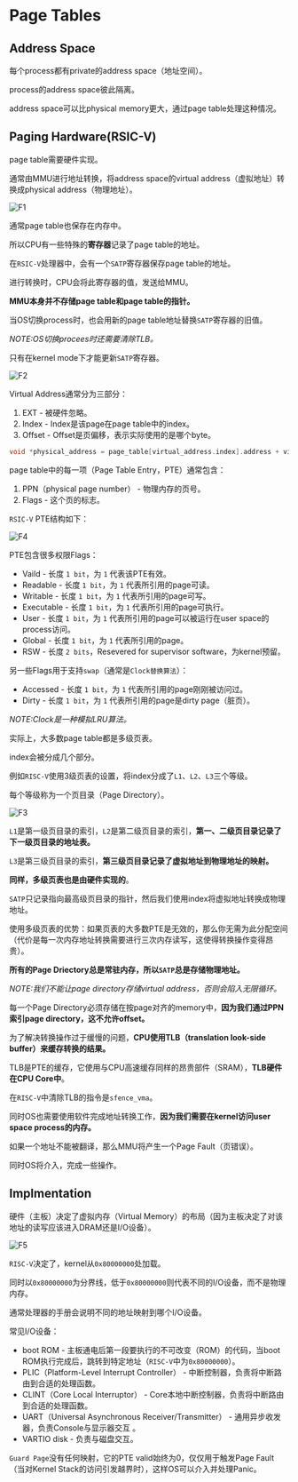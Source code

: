# Page Tables

## Address Space

每个process都有private的address space（地址空间）。

process的address space彼此隔离。

address space可以比physical memory更大，通过page table处理这种情况。

## Paging Hardware(RSIC-V)

page table需要硬件实现。

通常由MMU进行地址转换，将address space的virtual address（虚拟地址）转换成physical address（物理地址）。

![F1](./F1.jpg)

通常page table也保存在内存中。

所以CPU有一些特殊的**寄存器**记录了page table的地址。

在`RSIC-V`处理器中，会有一个`SATP`寄存器保存page table的地址。

进行转换时，CPU会将此寄存器的值，发送给MMU。

**MMU本身并不存储page table和page table的指针。**

当OS切换process时，也会用新的page table地址替换`SATP`寄存器的旧值。

*NOTE:OS切换procees时还需要清除TLB。*

只有在kernel mode下才能更新`SATP`寄存器。

![F2](./F2.jpg)

Virtual Address通常分为三部分：
1. EXT - 被硬件忽略。
2. Index - Index是该page在page table中的index。
3. Offset - Offset是页偏移，表示实际使用的是哪个byte。

```c
void *physical_address = page_table[virtual_address.index].address + virtual_address.offset; 
```

page table中的每一项（Page Table Entry，PTE）通常包含：
1. PPN（physical page number） - 物理内存的页号。
2. Flags - 这个页的标志。

`RSIC-V` PTE结构如下：

![F4](./F4.jpg)

PTE包含很多权限Flags：

* Vaild - 长度 `1 bit`，为 `1` 代表该PTE有效。
* Readable - 长度 `1 bit`，为 `1` 代表所引用的page可读。
* Writable - 长度 `1 bit`，为 `1` 代表所引用的page可写。
* Executable - 长度 `1 bit`，为 `1` 代表所引用的page可执行。
* User - 长度 `1 bit`，为 `1` 代表所引用的page可以被运行在user space的process访问。
* Global - 长度 `1 bit`，为 `1` 代表所引用的page。
* RSW - 长度 `2 bits`，Resevered for supervisor software，为kernel预留。

另一些Flags用于支持`swap`（通常是`Clock替换算法`）：

* Accessed - 长度 `1 bit`，为 `1` 代表所引用的page刚刚被访问过。
* Dirty - 长度 `1 bit`，为 `1` 代表所引用的page是dirty page（脏页）。

*NOTE:Clock是一种模拟LRU算法。*

实际上，大多数page table都是多级页表。

index会被分成几个部分。

例如`RISC-V`使用3级页表的设置，将index分成了`L1`、`L2`、`L3`三个等级。

每个等级称为一个页目录（Page Directory）。

![F3](./F3.jpg)

`L1`是第一级页目录的索引，`L2`是第二级页目录的索引，**第一、二级页目录记录了下一级页目录的地址表。**

`L3`是第三级页目录的索引，**第三级页目录记录了虚拟地址到物理地址的映射。**

**同样，多级页表也是由硬件实现的**。

`SATP`只记录指向最高级页目录的指针，然后我们使用index将虚拟地址转换成物理地址。

使用多级页表的优势：如果页表的大多数PTE是无效的，那么你无需为此分配空间（代价是每一次内存地址转换需要进行三次内存读写，这使得转换操作变得昂贵）。

**所有的Page Driectory总是常驻内存，所以`SATP`总是存储物理地址。**

*NOTE:我们不能让page directory存储virtual address，否则会陷入无限循环。*

每一个Page Directory必须存储在按page对齐的memory中，**因为我们通过PPN索引page directory，这不允许offset。**

为了解决转换操作过于缓慢的问题，**CPU使用TLB（translation look-side buffer）来缓存转换的结果。**

TLB是PTE的缓存，它使用与CPU高速缓存同样的昂贵部件（SRAM），**TLB硬件在CPU Core中**。

在`RISC-V`中清除TLB的指令是`sfence_vma`。

同时OS也需要使用软件完成地址转换工作，**因为我们需要在kernel访问user space process的内存。**

如果一个地址不能被翻译，那么MMU将产生一个Page Fault（页错误）。

同时OS将介入，完成一些操作。

## Implmentation

硬件（主板）决定了虚拟内存（Virtual Memory）的布局（因为主板决定了对该地址的读写应该进入DRAM还是I/O设备）。

![F5](./F5.jpg)

`RISC-V`决定了，kernel从`0x80000000`处加载。

同时以`0x80000000`为分界线，低于`0x80000000`则代表不同的I/O设备，而不是物理内存。

通常处理器的手册会说明不同的地址映射到哪个I/O设备。

常见I/O设备：
* boot ROM - 主板通电后第一段要执行的不可改变（ROM）的代码，当boot ROM执行完成后，跳转到特定地址（`RISC-V`中为`0x80000000`）。
* PLIC（Platform-Level Interrupt Controller） - 中断控制器，负责将中断路由到合适的处理函数。
* CLINT（Core Local Interruptor） - Core本地中断控制器，负责将中断路由到合适的处理函数。
* UART（Universal Asynchronous Receiver/Transmitter） - 通用异步收发器，负责Console与显示器交互 。
* VARTIO disk - 负责与磁盘交互。

`Guard Page`没有任何映射，它的PTE valid始终为0，仅仅用于触发Page Fault（当对Kernel Stack的访问引发越界时），这样OS可以介入并处理Panic。

